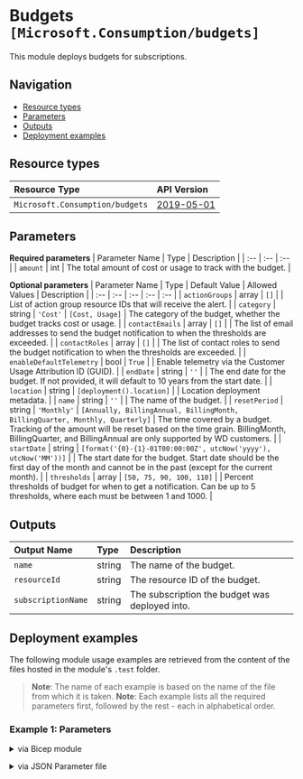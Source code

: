 # Budgets `[Microsoft.Consumption/budgets]`

This module deploys budgets for subscriptions.

## Navigation

- [Resource types](#Resource-types)
- [Parameters](#Parameters)
- [Outputs](#Outputs)
- [Deployment examples](#Deployment-examples)

## Resource types

| Resource Type | API Version |
| :-- | :-- |
| `Microsoft.Consumption/budgets` | [2019-05-01](https://docs.microsoft.com/en-us/azure/templates/Microsoft.Consumption/2019-05-01/budgets) |

## Parameters

**Required parameters**
| Parameter Name | Type | Description |
| :-- | :-- | :-- |
| `amount` | int | The total amount of cost or usage to track with the budget. |

**Optional parameters**
| Parameter Name | Type | Default Value | Allowed Values | Description |
| :-- | :-- | :-- | :-- | :-- |
| `actionGroups` | array | `[]` |  | List of action group resource IDs that will receive the alert. |
| `category` | string | `'Cost'` | `[Cost, Usage]` | The category of the budget, whether the budget tracks cost or usage. |
| `contactEmails` | array | `[]` |  | The list of email addresses to send the budget notification to when the thresholds are exceeded. |
| `contactRoles` | array | `[]` |  | The list of contact roles to send the budget notification to when the thresholds are exceeded. |
| `enableDefaultTelemetry` | bool | `True` |  | Enable telemetry via the Customer Usage Attribution ID (GUID). |
| `endDate` | string | `''` |  | The end date for the budget. If not provided, it will default to 10 years from the start date. |
| `location` | string | `[deployment().location]` |  | Location deployment metadata. |
| `name` | string | `''` |  | The name of the budget. |
| `resetPeriod` | string | `'Monthly'` | `[Annually, BillingAnnual, BillingMonth, BillingQuarter, Monthly, Quarterly]` | The time covered by a budget. Tracking of the amount will be reset based on the time grain. BillingMonth, BillingQuarter, and BillingAnnual are only supported by WD customers. |
| `startDate` | string | `[format('{0}-{1}-01T00:00:00Z', utcNow('yyyy'), utcNow('MM'))]` |  | The start date for the budget. Start date should be the first day of the month and cannot be in the past (except for the current month). |
| `thresholds` | array | `[50, 75, 90, 100, 110]` |  | Percent thresholds of budget for when to get a notification. Can be up to 5 thresholds, where each must be between 1 and 1000. |


## Outputs

| Output Name | Type | Description |
| :-- | :-- | :-- |
| `name` | string | The name of the budget. |
| `resourceId` | string | The resource ID of the budget. |
| `subscriptionName` | string | The subscription the budget was deployed into. |

## Deployment examples

The following module usage examples are retrieved from the content of the files hosted in the module's `.test` folder.
   >**Note**: The name of each example is based on the name of the file from which it is taken.
   >**Note**: Each example lists all the required parameters first, followed by the rest - each in alphabetical order.

<h3>Example 1: Parameters</h3>

<details>

<summary>via Bicep module</summary>

```bicep
module budgets './Microsoft.Consumption/budgets/deploy.bicep' = {
  name: '${uniqueString(deployment().name)}-budgets'
  params: {
    // Required parameters
    amount: 500
    // Non-required parameters
    contactEmails: [
      'dummy@contoso.com'
    ]
    thresholds: [
      50
      75
      90
      100
      110
    ]
  }
}
```

</details>
<p>

<details>

<summary>via JSON Parameter file</summary>

```json
{
  "$schema": "https://schema.management.azure.com/schemas/2019-04-01/deploymentParameters.json#",
  "contentVersion": "1.0.0.0",
  "parameters": {
    // Required parameters
    "amount": {
      "value": 500
    },
    // Non-required parameters
    "contactEmails": {
      "value": [
        "dummy@contoso.com"
      ]
    },
    "thresholds": {
      "value": [
        50,
        75,
        90,
        100,
        110
      ]
    }
  }
}
```

</details>
<p>

